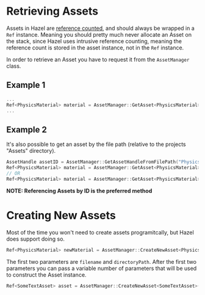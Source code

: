 # Retrieving Assets

Assets in Hazel are [reference counted](https://en.wikipedia.org/wiki/Reference_counting), and should always be wrapped in a ```Ref``` instance. Meaning you should pretty much never allocate an Asset on the stack, since Hazel uses intrusive reference counting, meaning the reference count is stored in the asset instance, not in the ```Ref``` instance.

In order to retrieve an Asset you have to request it from the ```AssetManager``` class.

## Example 1
```cpp
...
Ref<PhysicsMaterial> material = AssetManager::GetAsset<PhysicsMaterial>(assetID);
...
```

## Example 2

It's also possible to get an asset by the file path (relative to the projects "Assets" directory).

```cpp
AssetHandle assetID = AssetManager::GetAssetHandleFromFilePath("Physics/PlayerMaterial.hpm");
Ref<PhysicsMaterial> material = AssetManager::GetAsset<PhysicsMaterial>(assetID);
// OR
Ref<PhysicsMaterial> material = AssetManager::GetAsset<PhysicsMaterial>("Physics/PlayerMaterial.hpm");
```

**NOTE: Referencing Assets by ID is the preferred method**

# Creating New Assets

Most of the time you won't need to create assets programitcally, but Hazel does support doing so.

```cpp
Ref<PhysicsMaterial> newMaterial = AssetManager::CreateNewAsset<PhysicsMaterial>("MyMaterial.hpm", "Physics/", ...);
```

The first two parameters are ``` filename ``` and ``` directoryPath ```. After the first two parameters you can pass a variable number of parameters that will be used to construct the Asset instance.

```cpp
Ref<SomeTextAsset> asset = AssetManager::CreateNewAsset<SomeTextAsset>("MyTextFile.txt", "Docs/", "This string will be passed to SomeTextAsset's constructor!");
```
